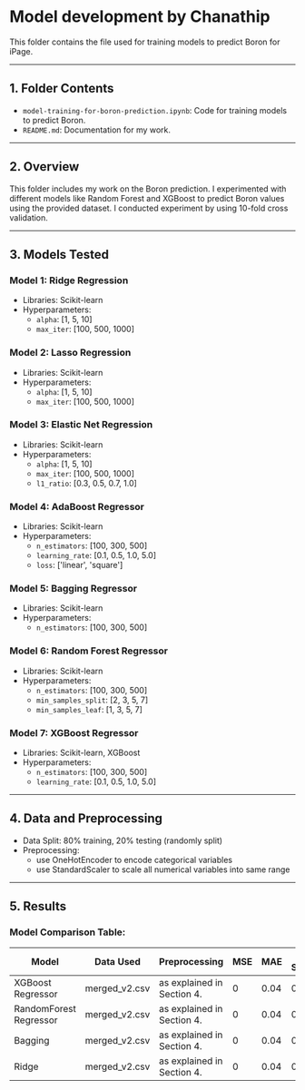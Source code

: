 # Model development by Chanathip

This folder contains the file used for training models to predict Boron for iPage.

---

## 1. **Folder Contents**  

- `model-training-for-boron-prediction.ipynb`: Code for training models to predict Boron.
- `README.md`: Documentation for my work.  

---

## 2. **Overview**  

This folder includes my work on the Boron prediction. I experimented with different models like Random Forest and XGBoost to predict Boron values using the provided dataset. I conducted experiment by using 10-fold cross validation.

---

## 3. **Models Tested**  

### **Model 1: Ridge Regression**  
- Libraries: Scikit-learn  
- Hyperparameters:  
  - `alpha`: [1, 5, 10]  
  - `max_iter`: [100, 500, 1000]  

### **Model 2: Lasso Regression**  
- Libraries: Scikit-learn  
- Hyperparameters:  
  - `alpha`: [1, 5, 10]  
  - `max_iter`: [100, 500, 1000]  

### **Model 3: Elastic Net Regression**  
- Libraries: Scikit-learn  
- Hyperparameters:  
  - `alpha`: [1, 5, 10]  
  - `max_iter`: [100, 500, 1000]  
  - `l1_ratio`: [0.3, 0.5, 0.7, 1.0]  

### **Model 4: AdaBoost Regressor**  
- Libraries: Scikit-learn  
- Hyperparameters:  
  - `n_estimators`: [100, 300, 500]  
  - `learning_rate`: [0.1, 0.5, 1.0, 5.0]  
  - `loss`: ['linear', 'square']  

### **Model 5: Bagging Regressor**  
- Libraries: Scikit-learn  
- Hyperparameters:  
  - `n_estimators`: [100, 300, 500]  

### **Model 6: Random Forest Regressor**  
- Libraries: Scikit-learn  
- Hyperparameters:  
  - `n_estimators`: [100, 300, 500]  
  - `min_samples_split`: [2, 3, 5, 7]  
  - `min_samples_leaf`: [1, 3, 5, 7]  

### **Model 7: XGBoost Regressor**  
- Libraries: Scikit-learn, XGBoost  
- Hyperparameters:  
  - `n_estimators`: [100, 300, 500]  
  - `learning_rate`: [0.1, 0.5, 1.0, 5.0]  

---

## 4. **Data and Preprocessing**  

- Data Split: 80% training, 20% testing   (randomly split)
- Preprocessing:
  - use OneHotEncoder to encode categorical variables
  - use StandardScaler to scale all numerical variables into same range

---

## 5. **Results**  

### **Model Comparison Table:**  

| Model                 | Data Used    | Preprocessing        | MSE   | MAE  | R-Squared |  
|-----------------------|--------------|----------------------|-------|------|-----------|  
| XGBoost Regressor     | merged_v2.csv | as explained in Section 4.                 | 0     | 0.04 | 0.7       |  
| RandomForest Regressor| merged_v2.csv | as explained in Section 4.                 | 0     | 0.04 | 0.72      |  
| Bagging               | merged_v2.csv | as explained in Section 4.                 | 0     | 0.04 | 0.7       |  
| Ridge                 | merged_v2.csv | as explained in Section 4.                 | 0     | 0.04 | 0.7       |  













